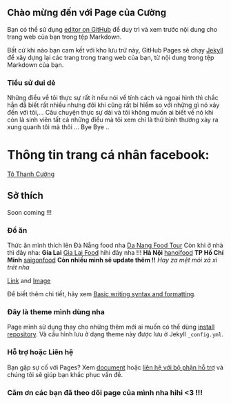 ## Chào mừng đến với Page của Cường

Bạn có thể sử dụng [editor on GitHub](https://github.com/81CuongVn/81-1/edit/main/docs/index.md) để duy trì và xem trước nội dung cho trang web của bạn trong tệp Markdown.

Bất cứ khi nào bạn cam kết với kho lưu trữ này, GitHub Pages sẽ chạy [Jekyll](https://jekyllrb.com/) để xây dựng lại các trang trong trang web của bạn, từ nội dung trong tệp Markdown của bạn.

### Tiểu sử dui dẻ
Những điều về tôi thực sự rất ít nếu nói về tính cách và ngoại hình thì chắc hẳn đã biết rất nhiều nhưng đôi khi cũng rất bí hiểm so với những gì nó xảy đến với tôi,... Câu chuyện thực sự dài và tôi không muốn ai biết về nó khi còn là sinh viên tất cả những điều mà tôi xem chỉ là thứ bình thường xảy ra xung quanh tôi mà thôi ... Bye Bye ..

# Thông tin trang cá nhân facebook:
[Tô Thanh Cường](https://www.facebook.com/batmi.bimat.543)
## Sở thích
Soon coming !!!
### Đồ ăn 
Thức ăn mình thích lên Đà Nẵng food nha [Da Nang Food Tour](https://danangfoodtour.com/)
Còn khi ở nhà thì đây nha:
**Gia Lai** [Gia Lai Food](https://gialaifood.com/) hihi đây nha !!!
**Hà Nội** [hanoifood](http://www.hanoifood.online/)
**TP Hồ Chí Minh** [saigonfood](https://sgfoods.com.vn/)
**Còn nhiều mình sẽ update thêm !!** 
_Hay za mệt mỏi xả xì trét nha_ 

[Link](url) and [Image](src)

Để biết thêm chi tiết, hãy xem [Basic writing syntax and formatting](https://docs.github.com/en/github/writing-on-github/getting-started-with-writing-and-formatting-on-github/basic-writing-and-formatting-syntax).
### Đây là theme mình dùng nha 

Page mình sử dụng thay cho những thêm mới ai muốn có thể dùng [install repository](https://github.com/81CuongVn/81-1/settings/pages). Và cấu hình lưu ở dạng theme này được lưu ở Jekyll `_config.yml`.

### Hỗ trợ hoặc Liên hệ

Bạn gặp sự cố với Pages? Xem [document](https://docs.github.com/categories/github-pages-basics/) hoặc [liên hệ với bộ phận hỗ trợ](https://support.github.com/contact) và chúng tôi sẽ giúp bạn khắc phục vấn đề.
### Căm ơn các bạn đã theo dõi page của mình nha hihi <3 !!!
